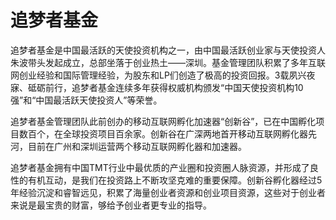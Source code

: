 # 

# 追梦者基金

追梦者基金是中国最活跃的天使投资机构之一，由中国最活跃创业家与天使投资人朱波带头发起成立，总部坐落于创业热土——深圳。基金管理团队积累了多年互联网创业经验和国际管理经验，为股东和LP们创造了极高的投资回报。3载夙兴夜寐、砥砺前行，追梦者基金连续多年获得权威机构颁发“中国天使投资机构10强”和“中国最活跃天使投资人”等荣誉。

追梦者基金管理团队此前创办的移动互联网孵化加速器“创新谷”，已在中国孵化项目数百个，在全球投资项目百余家。创新谷在广深两地首开移动互联网孵化器先河，目前在广州和深圳运营两个移动互联网孵化器和加速器。

追梦者基金拥有中国TMT行业中最优质的产业圈和投资圈人脉资源，并形成了良性的有机互动，是我们在投资路上不断攻坚克难的重要保障。创新谷孵化器经过5年经验沉淀和睿智远见，积累了海量创业者资源和创业项目资源，这些对于创业者来说是最宝贵的财富，够给予创业者更专业的指导。

